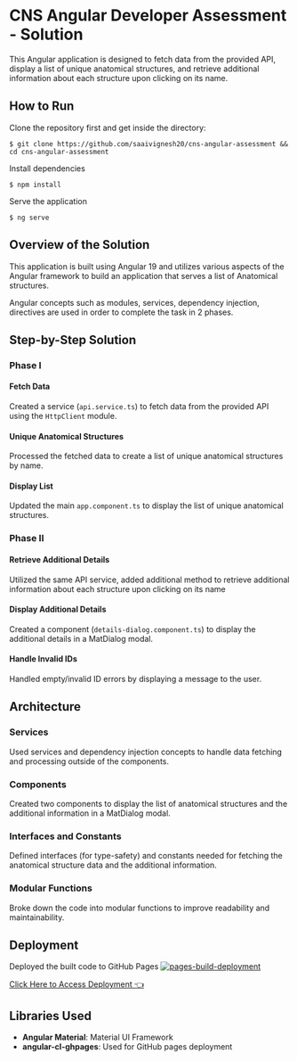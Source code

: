 # CNS Angular Developer Assessment - Solution

This Angular application is designed to fetch data from the provided API, display a list of unique anatomical structures, and retrieve additional information about each structure upon clicking on its name.

## How to Run

Clone the repository first and get inside the directory:

    $ git clone https://github.com/saaivignesh20/cns-angular-assessment && cd cns-angular-assessment

Install dependencies

    $ npm install

Serve the application

    $ ng serve

## Overview of the Solution

This application is built using Angular 19 and utilizes various aspects of the Angular framework to build an application that serves a list of Anatomical structures.

Angular concepts such as modules, services, dependency injection, directives are used in order to complete the task in 2 phases.

## Step-by-Step Solution

### Phase I

#### Fetch Data

Created a service (`api.service.ts`) to fetch data from the provided API using the `HttpClient` module.

#### Unique Anatomical Structures

Processed the fetched data to create a list of unique anatomical structures by name.

#### Display List

Updated the main `app.component.ts` to display the list of unique anatomical structures.

### Phase II

#### Retrieve Additional Details

Utilized the same API service, added additional method to retrieve additional information about each structure upon clicking on its name

#### Display Additional Details

Created a component (`details-dialog.component.ts`) to display the additional details in a MatDialog modal.

#### Handle Invalid IDs

Handled empty/invalid ID errors by displaying a message to the user.

## Architecture

### Services

Used services and dependency injection concepts to handle data fetching and processing outside of the components.

### Components

Created two components to display the list of anatomical structures and the additional information in a MatDialog modal.

### Interfaces and Constants

Defined interfaces (for type-safety) and constants needed for fetching the anatomical structure data and the additional information.

### Modular Functions

Broke down the code into modular functions to improve readability and maintainability.

## Deployment

Deployed the built code to GitHub Pages [![pages-build-deployment](https://github.com/saaivignesh20/cns-angular-assessment/actions/workflows/pages/pages-build-deployment/badge.svg)](https://github.com/saaivignesh20/cns-angular-assessment/actions/workflows/pages/pages-build-deployment)

[Click Here to Access Deployment 👈](https://saaivignesh.in/cns-angular-assessment)

## Libraries Used

- **Angular Material**: Material UI Framework
- **angular-cl-ghpages**: Used for GitHub pages deployment
